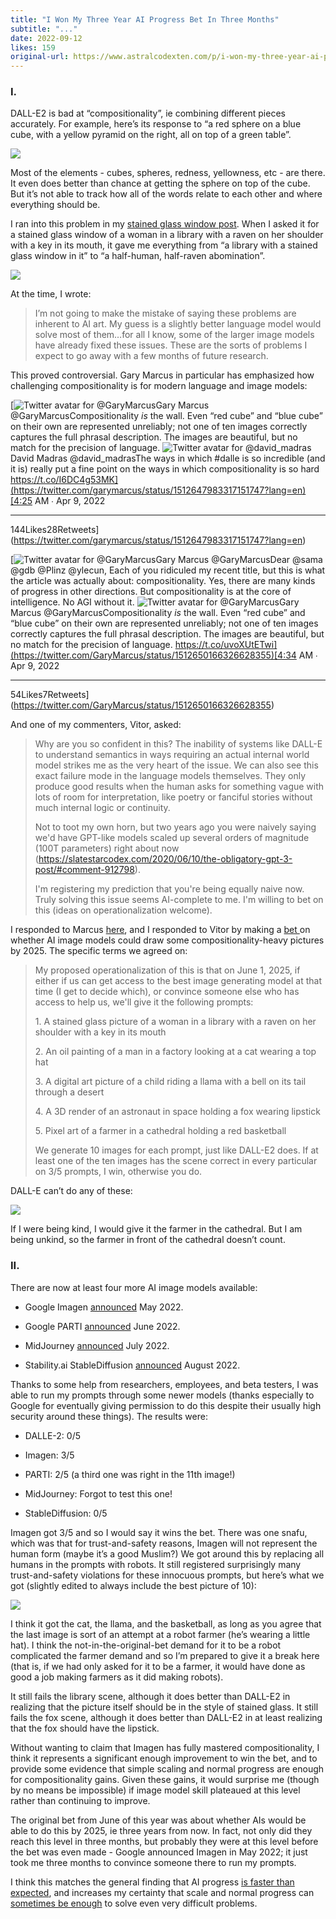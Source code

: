 ```yaml
---
title: "I Won My Three Year AI Progress Bet In Three Months"
subtitle: "..."
date: 2022-09-12
likes: 159
original-url: https://www.astralcodexten.com/p/i-won-my-three-year-ai-progress-bet
---
```

### I.

DALL-E2 is bad at “compositionality”, ie combining different pieces accurately. For example, here’s its response to “a red sphere on a blue cube, with a yellow pyramid on the right, all on top of a green table”.

[![](https://substackcdn.com/image/fetch/w_1456,c_limit,f_auto,q_auto:good,fl_progressive:steep/https%3A%2F%2Fbucketeer-e05bbc84-baa3-437e-9518-adb32be77984.s3.amazonaws.com%2Fpublic%2Fimages%2Ffcb1139b-487d-4d23-af03-f107005ee114_1693x414.png)](https://substackcdn.com/image/fetch/f_auto,q_auto:good,fl_progressive:steep/https%3A%2F%2Fbucketeer-e05bbc84-baa3-437e-9518-adb32be77984.s3.amazonaws.com%2Fpublic%2Fimages%2Ffcb1139b-487d-4d23-af03-f107005ee114_1693x414.png)

Most of the elements - cubes, spheres, redness, yellowness, etc - are there. It even does better than chance at getting the sphere on top of the cube. But it’s not able to track how all of the words relate to each other and where everything should be.

I ran into this problem in my [stained glass window post](https://astralcodexten.substack.com/p/a-guide-to-asking-robots-to-design). When I asked it for a stained glass window of a woman in a library with a raven on her shoulder with a key in its mouth, it gave me everything from “a library with a stained glass window in it” to “a half-human, half-raven abomination”.

[![](https://substackcdn.com/image/fetch/w_1456,c_limit,f_auto,q_auto:good,fl_progressive:steep/https%3A%2F%2Fbucketeer-e05bbc84-baa3-437e-9518-adb32be77984.s3.amazonaws.com%2Fpublic%2Fimages%2F467a5a9d-cb5c-4b17-9a5f-6eb0604ac21b_1062x270.png)](https://substackcdn.com/image/fetch/f_auto,q_auto:good,fl_progressive:steep/https%3A%2F%2Fbucketeer-e05bbc84-baa3-437e-9518-adb32be77984.s3.amazonaws.com%2Fpublic%2Fimages%2F467a5a9d-cb5c-4b17-9a5f-6eb0604ac21b_1062x270.png)

At the time, I wrote:

> I’m not going to make the mistake of saying these problems are inherent to AI art. My guess is a slightly better language model would solve most of them…for all I know, some of the larger image models have already fixed these issues. These are the sorts of problems I expect to go away with a few months of future research.

This proved controversial. Gary Marcus in particular has emphasized how challenging compositionality is for modern language and image models:

[![Twitter avatar for @GaryMarcus](https://substackcdn.com/image/twitter_name/w_96/GaryMarcus.jpg)Gary Marcus @GaryMarcusCompositionality *is* the wall. Even “red cube” and “blue cube” on their own are represented unreliably; not one of ten images correctly captures the full phrasal description. The images are beautiful, but no match for the precision of language. ![Twitter avatar for @david_madras](https://substackcdn.com/image/twitter_name/w_40/david_madras.jpg)David Madras @david_madrasThe ways in which #dalle is so incredible (and it is) really put a fine point on the ways in which compositionality is so hard https://t.co/I6DC4g53MK](https://twitter.com/garymarcus/status/1512647983317151747?lang=en)[4:25 AM ∙ Apr 9, 2022

* * *

144Likes28Retweets](https://twitter.com/garymarcus/status/1512647983317151747?lang=en)

[![Twitter avatar for @GaryMarcus](https://substackcdn.com/image/twitter_name/w_96/GaryMarcus.jpg)Gary Marcus @GaryMarcusDear @sama @gdb @Plinz @ylecun, Each of you ridiculed my recent title, but this is what the article was actually about: compositionality. Yes, there are many kinds of progress in other directions. But compositionality is at the core of intelligence. No AGI without it. ![Twitter avatar for @GaryMarcus](https://substackcdn.com/image/twitter_name/w_40/GaryMarcus.jpg)Gary Marcus @GaryMarcusCompositionality *is* the wall. Even “red cube” and “blue cube” on their own are represented unreliably; not one of ten images correctly captures the full phrasal description. The images are beautiful, but no match for the precision of language. https://t.co/uvoXUtETwi](https://twitter.com/GaryMarcus/status/1512650166326628355)[4:34 AM ∙ Apr 9, 2022

* * *

54Likes7Retweets](https://twitter.com/GaryMarcus/status/1512650166326628355)

And one of my commenters, Vitor, asked:

> Why are you so confident in this? The inability of systems like DALL-E to understand semantics in ways requiring an actual internal world model strikes me as the very heart of the issue. We can also see this exact failure mode in the language models themselves. They only produce good results when the human asks for something vague with lots of room for interpretation, like poetry or fanciful stories without much internal logic or continuity.
> 
> Not to toot my own horn, but two years ago you were naively saying we'd have GPT-like models scaled up several orders of magnitude (100T parameters) right about now (<https://slatestarcodex.com/2020/06/10/the-obligatory-gpt-3-post/#comment-912798>).
> 
> I'm registering my prediction that you're being equally naive now. Truly solving this issue seems AI-complete to me. I'm willing to bet on this (ideas on operationalization welcome).

I responded to Marcus [here](https://astralcodexten.substack.com/p/my-bet-ai-size-solves-flubs), and I responded to Vitor by making a [bet ](https://astralcodexten.substack.com/p/a-guide-to-asking-robots-to-design/comment/6945486)on whether AI image models could draw some compositionality-heavy pictures by 2025. The specific terms we agreed on:

> My proposed operationalization of this is that on June 1, 2025, if either if us can get access to the best image generating model at that time (I get to decide which), or convince someone else who has access to help us, we'll give it the following prompts:
> 
> 1\. A stained glass picture of a woman in a library with a raven on her shoulder with a key in its mouth
> 
> 2\. An oil painting of a man in a factory looking at a cat wearing a top hat
> 
> 3\. A digital art picture of a child riding a llama with a bell on its tail through a desert
> 
> 4\. A 3D render of an astronaut in space holding a fox wearing lipstick
> 
> 5\. Pixel art of a farmer in a cathedral holding a red basketball
> 
> We generate 10 images for each prompt, just like DALL-E2 does. If at least one of the ten images has the scene correct in every particular on 3/5 prompts, I win, otherwise you do.

DALL-E can’t do any of these:

[![](https://substackcdn.com/image/fetch/w_1456,c_limit,f_auto,q_auto:good,fl_progressive:steep/https%3A%2F%2Fbucketeer-e05bbc84-baa3-437e-9518-adb32be77984.s3.amazonaws.com%2Fpublic%2Fimages%2F6138ab0d-3a82-4eb9-a328-bf38ea0f6b10_632x784.png)](https://substackcdn.com/image/fetch/f_auto,q_auto:good,fl_progressive:steep/https%3A%2F%2Fbucketeer-e05bbc84-baa3-437e-9518-adb32be77984.s3.amazonaws.com%2Fpublic%2Fimages%2F6138ab0d-3a82-4eb9-a328-bf38ea0f6b10_632x784.png)

If I were being kind, I would give it the farmer in the cathedral. But I am being unkind, so the farmer in front of the cathedral doesn’t count.

### II. 

There are now at least four more AI image models available:

  * Google Imagen [announced](https://imagen.research.google/) May 2022.

  * Google PARTI [announced](https://parti.research.google/) June 2022.

  * MidJourney [announced](https://twitter.com/midjourney/status/1547108864788553729) July 2022.

  * Stability.ai StableDiffusion [announced](https://stability.ai/blog/stable-diffusion-public-release) August 2022.




Thanks to some help from researchers, employees, and beta testers, I was able to run my prompts through some newer models (thanks especially to Google for eventually giving permission to do this despite their usually high security around these things). The results were:

  * DALLE-2: 0/5

  * Imagen: 3/5

  * PARTI: 2/5 (a third one was right in the 11th image!)

  * MidJourney: Forgot to test this one!

  * StableDiffusion: 0/5




Imagen got 3/5 and so I would say it wins the bet. There was one snafu, which was that for trust-and-safety reasons, Imagen will not represent the human form (maybe it’s a good Muslim?) We got around this by replacing all humans in the prompts with robots. It still registered surprisingly many trust-and-safety violations for these innocuous prompts, but here’s what we got (slightly edited to always include the best picture of 10):

[![](https://substackcdn.com/image/fetch/w_1456,c_limit,f_auto,q_auto:good,fl_progressive:steep/https%3A%2F%2Fbucketeer-e05bbc84-baa3-437e-9518-adb32be77984.s3.amazonaws.com%2Fpublic%2Fimages%2F7ba95208-ecf5-4138-abf5-7a6f44cef5b5_648x1093.png)](https://substackcdn.com/image/fetch/f_auto,q_auto:good,fl_progressive:steep/https%3A%2F%2Fbucketeer-e05bbc84-baa3-437e-9518-adb32be77984.s3.amazonaws.com%2Fpublic%2Fimages%2F7ba95208-ecf5-4138-abf5-7a6f44cef5b5_648x1093.png)

I think it got the cat, the llama, and the basketball, as long as you agree that the last image is sort of an attempt at a robot farmer (he’s wearing a little hat). I think the not-in-the-original-bet demand for it to be a robot complicated the farmer demand and so I’m prepared to give it a break here (that is, if we had only asked for it to be a farmer, it would have done as good a job making farmers as it did making robots).

It still fails the library scene, although it does better than DALL-E2 in realizing that the picture itself should be in the style of stained glass. It still fails the fox scene, although it does better than DALL-E2 in at least realizing that the fox should have the lipstick.

Without wanting to claim that Imagen has fully mastered compositionality, I think it represents a significant enough improvement to win the bet, and to provide some evidence that simple scaling and normal progress are enough for compositionality gains. Given these gains, it would surprise me (though by no means be impossible) if image model skill plateaued at this level rather than continuing to improve.

The original bet from June of this year was about whether AIs would be able to do this by 2025, ie three years from now. In fact, not only did they reach this level in three months, but probably they were at this level before the bet was even made - Google announced Imagen in May 2022; it just took me three months to convince someone there to run my prompts. 

I think this matches the general finding that AI progress [is faster than expected](https://bounded-regret.ghost.io/ai-forecasting/), and increases my certainty that scale and normal progress can [sometimes be enough](https://astralcodexten.substack.com/p/my-bet-ai-size-solves-flubs) to solve even very difficult problems.
